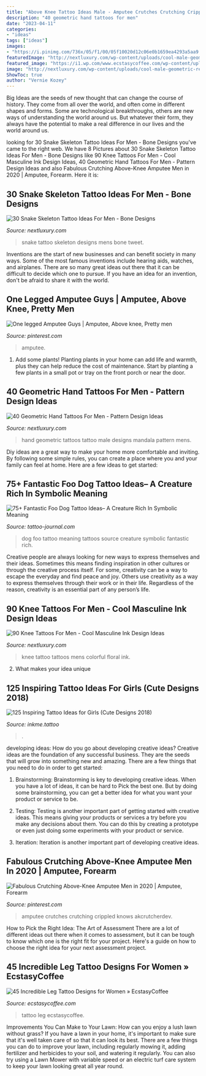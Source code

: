 ```yaml
---
title: "Above Knee Tattoo Ideas Male - Amputee Crutches Crutching Crippled Knows Akcrutcherdev"
description: "40 geometric hand tattoos for men"
date: "2023-04-11"
categories:
- "ideas"
tags: ["ideas"]
images:
- "https://i.pinimg.com/736x/05/f1/00/05f10020d12c06e0b1659ea4293a5aa9.jpg"
featuredImage: "http://nextluxury.com/wp-content/uploads/cool-male-geometric-red-and-black-ink-hand-tattoo-designs.jpg"
featured_image: "https://i1.wp.com/www.ecstasycoffee.com/wp-content/uploads/2016/11/Totemic-Pride.jpg?resize=600%2C800"
image: "http://nextluxury.com/wp-content/uploads/cool-male-geometric-red-and-black-ink-hand-tattoo-designs.jpg"
ShowToc: true
author: "Vernie Kozey"
---
```



Big Ideas are the seeds of new thought that can change the course of history. They come from all over the world, and often come in different shapes and forms. Some are technological breakthroughs, others are new ways of understanding the world around us. But whatever their form, they always have the potential to make a real difference in our lives and the world around us.

	

		
looking for 30 Snake Skeleton Tattoo Ideas For Men - Bone Designs you've came to the right web. We have 8 Pictures about 30 Snake Skeleton Tattoo Ideas For Men - Bone Designs like 90 Knee Tattoos For Men - Cool Masculine Ink Design Ideas, 40 Geometric Hand Tattoos For Men - Pattern Design Ideas and also Fabulous Crutching Above-Knee Amputee Men in 2020 | Amputee, Forearm. Here it is:
		
    
## 30 Snake Skeleton Tattoo Ideas For Men - Bone Designs

<img loading=lazy src="http://nextluxury.com/wp-content/uploads/mens-snake-skeleton-bones-tattoo-designs-on-back.jpg" onerror="this.onerror=null;this.src='https://tse3.mm.bing.net/th?id=OIP.MeWcsz1_X2yXS67a5NuZNQHaFb&amp;pid=15.1';" alt="30 Snake Skeleton Tattoo Ideas For Men - Bone Designs">

_Source: nextluxury.com_

>snake tattoo skeleton designs mens bone tweet. 

	

Inventions are the start of new businesses and can benefit society in many ways. Some of the most famous inventions include hearing aids, watches, and airplanes. There are so many great ideas out there that it can be difficult to decide which one to pursue. If you have an idea for an invention, don't be afraid to share it with the world.

    
## One Legged Amputee Guys | Amputee, Above Knee, Pretty Men

<img loading=lazy src="https://i.pinimg.com/736x/05/f1/00/05f10020d12c06e0b1659ea4293a5aa9.jpg" onerror="this.onerror=null;this.src='https://tse3.mm.bing.net/th?id=OIP.O1rf2naQfmHfLEfDAKiPLgHaJQ&amp;pid=15.1';" alt="One legged Amputee Guys | Amputee, Above knee, Pretty men">

_Source: pinterest.com_

>amputee. 

	

1. Add some plants! Planting plants in your home can add life and warmth, plus they can help reduce the cost of maintenance. Start by planting a few plants in a small pot or tray on the front porch or near the door.

    
## 40 Geometric Hand Tattoos For Men - Pattern Design Ideas

<img loading=lazy src="http://nextluxury.com/wp-content/uploads/cool-male-geometric-red-and-black-ink-hand-tattoo-designs.jpg" onerror="this.onerror=null;this.src='https://tse1.mm.bing.net/th?id=OIP.Y4_IGqHSsWw1QtuB6cej8QHaJQ&amp;pid=15.1';" alt="40 Geometric Hand Tattoos For Men - Pattern Design Ideas">

_Source: nextluxury.com_

>hand geometric tattoos tattoo male designs mandala pattern mens. 

	

Diy ideas are a great way to make your home more comfortable and inviting. By following some simple rules, you can create a place where you and your family can feel at home. Here are a few ideas to get started: 

    
## 75+ Fantastic Foo Dog Tattoo Ideas– A Creature Rich In Symbolic Meaning

<img loading=lazy src="https://tattoo-journal.com/wp-content/uploads/2016/08/foo-dog-tattoo11-650x650.jpg" onerror="this.onerror=null;this.src='https://tse3.mm.bing.net/th?id=OIP.zX4HklqRfKlqVc4zJRFYqAHaHa&amp;pid=15.1';" alt="75+ Fantastic Foo Dog Tattoo Ideas– A Creature Rich In Symbolic Meaning">

_Source: tattoo-journal.com_

>dog foo tattoo meaning tattoos source creature symbolic fantastic rich. 

	

Creative people are always looking for new ways to express themselves and their ideas. Sometimes this means finding inspiration in other cultures or through the creative process itself. For some, creativity can be a way to escape the everyday and find peace and joy. Others use creativity as a way to express themselves through their work or in their life. Regardless of the reason, creativity is an essential part of any person’s life.

    
## 90 Knee Tattoos For Men - Cool Masculine Ink Design Ideas

<img loading=lazy src="http://nextluxury.com/wp-content/uploads/mens-floral-knee-tattoo-with-colorful-ink-design.jpg" onerror="this.onerror=null;this.src='https://tse1.mm.bing.net/th?id=OIP.pjOJfSydBUfFnQz39HTdnwHaHa&amp;pid=15.1';" alt="90 Knee Tattoos For Men - Cool Masculine Ink Design Ideas">

_Source: nextluxury.com_

>knee tattoo tattoos mens colorful floral ink. 

	

2. What makes your idea unique 

    
## 125 Inspiring Tattoo Ideas For Girls (Cute Designs 2018)

<img loading=lazy src="https://www.inkme.tattoo/wp-content/uploads/2015/11/26-cute-tattoos-for-girls.jpg" onerror="this.onerror=null;this.src='https://tse2.mm.bing.net/th?id=OIP.7Rr3J5O43kGKsC_ZBQze-QHaJ3&amp;pid=15.1';" alt="125 Inspiring Tattoo Ideas for Girls (Cute Designs 2018)">

_Source: inkme.tattoo_

>. 

	

developing ideas: How do you go about developing creative ideas?
Creative ideas are the foundation of any successful business. They are the seeds that will grow into something new and amazing. There are a few things that you need to do in order to get started:
1. Brainstorming: Brainstorming is key to developing creative ideas. When you have a lot of ideas, it can be hard to Pick the best one. But by doing some brainstorming, you can get a better idea for what you want your product or service to be.

2. Testing: Testing is another important part of getting started with creative ideas. This means giving your products or services a try before you make any decisions about them. You can do this by creating a prototype or even just doing some experiments with your product or service.

3. Iteration: Iteration is another important part of developing creative ideas.

    
## Fabulous Crutching Above-Knee Amputee Men In 2020 | Amputee, Forearm

<img loading=lazy src="https://i.pinimg.com/736x/d6/4f/b0/d64fb077ee29cdb7b06405875aec134d.jpg" onerror="this.onerror=null;this.src='https://tse2.mm.bing.net/th?id=OIP.hhFCoVgO9IOHzMWdwIB5SgHaLH&amp;pid=15.1';" alt="Fabulous Crutching Above-Knee Amputee Men in 2020 | Amputee, Forearm">

_Source: pinterest.com_

>amputee crutches crutching crippled knows akcrutcherdev. 

	

How to Pick the Right Idea: The Art of Assessment
There are a lot of different ideas out there when it comes to assessment, but it can be tough to know which one is the right fit for your project. Here's a guide on how to choose the right idea for your next assessment project.

    
## 45 Incredible Leg Tattoo Designs For Women » EcstasyCoffee

<img loading=lazy src="https://i1.wp.com/www.ecstasycoffee.com/wp-content/uploads/2016/11/Totemic-Pride.jpg?resize=600%2C800" onerror="this.onerror=null;this.src='https://tse1.mm.bing.net/th?id=OIP.QZ4P1j6hPHlaL7NHFwAjVQHaJ4&amp;pid=15.1';" alt="45 Incredible Leg Tattoo Designs for Women » EcstasyCoffee">

_Source: ecstasycoffee.com_

>tattoo leg ecstasycoffee. 

	

Improvements You Can Make to Your Lawn: How can you enjoy a lush lawn without grass?
If you have a lawn in your home, it's important to make sure that it's well taken care of so that it can look its best. There are a few things you can do to improve your lawn, including regularly mowing it, adding fertilizer and herbicides to your soil, and watering it regularly. You can also try using a Lawn Mower with variable speed or an electric turf care system to keep your lawn looking great all year round.

